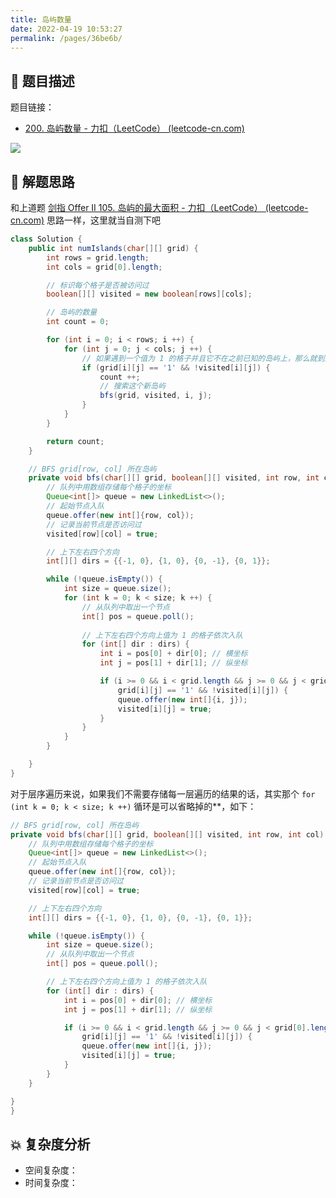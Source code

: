 ```yaml
---
title: 岛屿数量
date: 2022-04-19 10:53:27
permalink: /pages/36be6b/
---
```

## 📃 题目描述

题目链接：

- [200. 岛屿数量 - 力扣（LeetCode） (leetcode-cn.com)](https://leetcode-cn.com/problems/number-of-islands/)

![](https://cs-wiki.oss-cn-shanghai.aliyuncs.com/img/20220419105553.png)

## 🔔 解题思路

和上道题 [剑指 Offer II 105. 岛屿的最大面积 - 力扣（LeetCode） (leetcode-cn.com)](https://leetcode-cn.com/problems/ZL6zAn/) 思路一样，这里就当自测下吧


```java
class Solution {
    public int numIslands(char[][] grid) {
        int rows = grid.length;
        int cols = grid[0].length;

        // 标识每个格子是否被访问过
        boolean[][] visited = new boolean[rows][cols];

        // 岛屿的数量
        int count = 0;

        for (int i = 0; i < rows; i ++) {
            for (int j = 0; j < cols; j ++) {
                // 如果遇到一个值为 1 的格子并且它不在之前已知的岛屿上，那么就到达了一个新的岛屿
                if (grid[i][j] == '1' && !visited[i][j]) {
                    count ++;
                    // 搜索这个新岛屿
                    bfs(grid, visited, i, j);
                }
            }
        }

        return count;
    }

    // BFS grid[row, col] 所在岛屿
    private void bfs(char[][] grid, boolean[][] visited, int row, int col) {
        // 队列中用数组存储每个格子的坐标
        Queue<int[]> queue = new LinkedList<>();
        // 起始节点入队
        queue.offer(new int[]{row, col});
        // 记录当前节点是否访问过
        visited[row][col] = true;

        // 上下左右四个方向
        int[][] dirs = {{-1, 0}, {1, 0}, {0, -1}, {0, 1}};

        while (!queue.isEmpty()) {
            int size = queue.size();
            for (int k = 0; k < size; k ++) {
                // 从队列中取出一个节点
                int[] pos = queue.poll();
                
                // 上下左右四个方向上值为 1 的格子依次入队
                for (int[] dir : dirs) {
                    int i = pos[0] + dir[0]; // 横坐标
                    int j = pos[1] + dir[1]; // 纵坐标

                    if (i >= 0 && i < grid.length && j >= 0 && j < grid[0].length && 
                        grid[i][j] == '1' && !visited[i][j]) {
                        queue.offer(new int[]{i, j});
                        visited[i][j] = true;
                    }
                }
            }
        }

    }
}
```

对于层序遍历来说，如果我们不需要存储每一层遍历的结果的话，其实那个 `for (int k = 0; k < size; k ++)` 循环是可以省略掉的**，如下：

```java
// BFS grid[row, col] 所在岛屿
private void bfs(char[][] grid, boolean[][] visited, int row, int col) {
    // 队列中用数组存储每个格子的坐标
    Queue<int[]> queue = new LinkedList<>();
    // 起始节点入队
    queue.offer(new int[]{row, col});
    // 记录当前节点是否访问过
    visited[row][col] = true;

    // 上下左右四个方向
    int[][] dirs = {{-1, 0}, {1, 0}, {0, -1}, {0, 1}};

    while (!queue.isEmpty()) {
        int size = queue.size();
        // 从队列中取出一个节点
        int[] pos = queue.poll();

        // 上下左右四个方向上值为 1 的格子依次入队
        for (int[] dir : dirs) {
            int i = pos[0] + dir[0]; // 横坐标
            int j = pos[1] + dir[1]; // 纵坐标

            if (i >= 0 && i < grid.length && j >= 0 && j < grid[0].length && 
                grid[i][j] == '1' && !visited[i][j]) {
                queue.offer(new int[]{i, j});
                visited[i][j] = true;
            }
        }
    }

}
}
```



## 💥 复杂度分析

- 空间复杂度：
- 时间复杂度：


